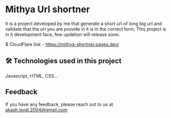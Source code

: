 
# Mithya Url shortner


It is a project developed by me that generate a short url of long big url 
and validate that the url you are provide in it is in the correct form. This project is in it development face, few updation will release soon.

$ CloudFlare link - https://mithya-shortner.pages.dev/

## 🛠 Technologies used in this project
Javascript, HTML, CSS...


## Feedback

If you have any feedback, please reach out to us at akash.layal.2004@gmail.com

